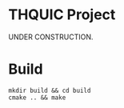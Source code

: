 # THQUIC Project

UNDER CONSTRUCTION.

# Build 

```shell
mkdir build && cd build 
cmake .. && make
```